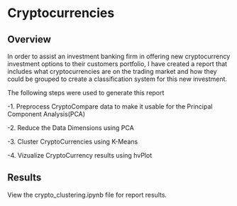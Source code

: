 # Cryptocurrencies
## Overview
In order to assist an investment banking firm in offering new cryptocurrency investment options to their customers portfolio, I have created a report that includes what cryptocurrencies are on the trading market and how they could be grouped to create a classification system for this new investment.

The following steps were used to generate this report

-1. Preprocess CryptoCompare data to make it usable for the Principal Component Analysis(PCA)

-2. Reduce the Data Dimensions using PCA

-3. Cluster CryptoCurrencies using K-Means

-4. Vizualize CryptoCurrency results using hvPlot

## Results
View the crypto_clustering.ipynb file for report results.
